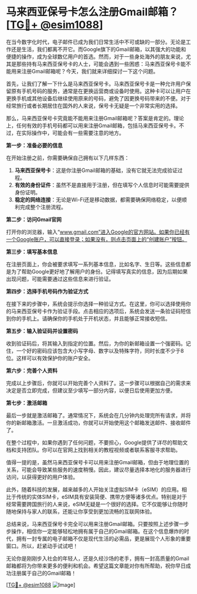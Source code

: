 # 马来西亚保号卡怎么注册Gmail邮箱？[[TG💪+ @esim1088](https://t.me/s/esim1088)]

在当今数字化时代，电子邮件已成为我们日常生活中不可或缺的一部分。无论是工作还是生活，我们都离不开它。而Google旗下的Gmail邮箱，以其强大的功能和便捷的操作，成为全球数亿用户的首选。然而，对于一些身处海外的朋友来说，尤其是那些持有马来西亚保号卡的人士，可能会遇到一些困惑：马来西亚保号卡能不能用来注册Gmail邮箱呢？今天，我们就来详细探讨一下这个问题。

首先，让我们了解一下什么是马来西亚保号卡。马来西亚保号卡是一种允许用户保留原有手机号码的服务，通常是在更换运营商或设备时使用。这种卡可以让用户在更换手机或其他设备后继续使用原来的号码，避免了因更换号码带来的不便。对于经常旅行或者长期居住在国外的人来说，保号卡无疑是一个非常实用的选择。

那么，马来西亚保号卡究竟能不能用来注册Gmail邮箱呢？答案是肯定的。理论上，任何有效的手机号码都可以用来注册Gmail邮箱，包括马来西亚保号卡。不过，在实际操作中，可能会有一些需要注意的地方。

**第一步：准备必要的信息**

在开始注册之前，你需要确保自己拥有以下几样东西：

1. **马来西亚保号卡**：这是你注册Gmail邮箱的基础，没有它就无法完成验证过程。
2. **有效的身份证件**：虽然不是直接用于注册，但在填写个人信息时可能需要提供身份证明。
3. **稳定的网络连接**：无论是Wi-Fi还是移动数据，都需要确保网络稳定，以便顺利完成整个注册流程。

**第二步：访问Gmail官网**

打开你的浏览器，输入“www.gmail.com”进入Google的官方网站。如果你已经有一个Google账户，可以直接登录；如果没有，则点击页面上的“创建账户”按钮。

**第三步：填写基本信息**

在注册页面上，你会被要求填写一系列基本信息，比如名字、生日等。这些信息都是为了帮助Google更好地了解用户的身份。记得填写真实的信息，因为后期如果出现问题，可能需要通过这些信息来进行验证。

**第四步：选择手机号码作为验证方式**

在接下来的步骤中，系统会提示你选择一种验证方式。在这里，你可以选择使用你的马来西亚保号卡作为验证手段。点击相应的选项后，系统会发送一条验证码短信到你的手机上。请确保你的手机处于开机状态，并且能够正常接收短信。

**第五步：输入验证码并设置密码**

收到验证码后，将其输入到指定的位置。然后，为你的新邮箱设置一个强密码。记住，一个好的密码应该包含大小写字母、数字以及特殊字符，同时长度不少于8位。这样可以有效保护你的账户安全。

**第六步：完善个人资料**

完成以上步骤后，你就可以开始完善个人资料了。这一步骤可以根据自己的需求来决定是否立即完成，但建议至少填写一部分内容，以便日后使用更加方便。

**第七步：激活邮箱**

最后一步就是激活邮箱了。通常情况下，系统会在几分钟内处理完所有请求，并将你的新邮箱激活。一旦激活成功，你就可以开始使用这个邮箱发送邮件、接收邮件了。

在整个过程中，如果你遇到了任何问题，不要担心，Google提供了详尽的帮助文档和支持团队。你可以在官网上找到相关的教程视频或者联系客服寻求帮助。

值得一提的是，虽然马来西亚保号卡可以用来注册Gmail邮箱，但由于地理位置的关系，可能会导致某些服务的速度稍慢。因此，建议尽量选择本地化的服务器进行访问，以获得更好的用户体验。

此外，随着科技的发展，越来越多的人开始关注虚拟SIM卡（eSIM）的应用。相比于传统的实体SIM卡，eSIM具有安装简便、携带方便等诸多优点。特别是对于经常需要跨国旅行的人来说，eSIM无疑是一个很好的选择。它不仅能够让你随时随地保持与家人的联系，还能让你享受到更加流畅的互联网体验。

总结来说，马来西亚保号卡完全可以用来注册Gmail邮箱。只要按照上述步骤一步步操作，相信你一定能够轻松地拥有属于自己的Gmail邮箱。在这个信息爆炸的时代，拥有一封专属的电子邮箱不仅是现代生活的必需品，更是展现个人形象的重要窗口。所以，赶紧动手试试吧！

无论你是刚刚步入社会的年轻人，还是久经沙场的老手，拥有一封高质量的Gmail邮箱都将为你带来更多的便利和机会。希望这篇文章能对你有所帮助，祝你早日成功注册属于自己的Gmail邮箱！

[[TG💪+ @esim1088](https://t.me/s/esim1088) ![Image](https://i.postimg.cc/4NQfJmqS/Snipaste-2025-05-13-00-14-12.png)]